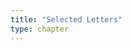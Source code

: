 ```yaml
---
title: "Selected Letters"
type: chapter
---
```

<style>
blockquote:first-of-type {
    background-color: #fbfbfb;
    font-size: 80%;
    padding: 1rem;
    border: 1px solid #eee;
    border-bottom-style: dashed;
    text-align: center;
}
</style>
